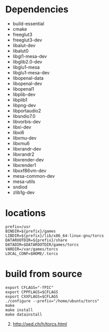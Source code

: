 # Dependencies

- build-essential
- cmake
- freeglut3
- freeglut3-dev
- libalut-dev
- libalut0
- libgl1-mesa-dev
- libglib2.0-dev
- libglu1-mesa
- libglu1-mesa-dev
- libopenal-data
- libopenal-dev
- libopenal1
- libplib-dev
- libplib1
- libpng-dev
- libportaudio2
- libsndio7.0
- libvorbis-dev
- libxi-dev
- libxi6
- libxmu-dev
- libxmu6
- libxrandr-dev
- libxrandr2
- libxrender-dev
- libxrender1
- libxxf86vm-dev
- mesa-common-dev
- mesa-utils
- sndiod
- zlib1g-dev


# locations

    prefix=/usr
    BINDIR=${prefix}/games
    LIBDIR=${prefix}/lib/x86_64-linux-gnu/torcs
    DATAROOTDIR=${prefix}/share
    DATADIR=$DATAROOTDIR/games/torcs
    VARDIR=/var/games/torcs
    LOCAL_CONF=$HOME/.torcs


# build from source

    export CFLAGS="-fPIC"
    export CPPFLAGS=$CFLAGS
    export CXXFLAGS=$CFLAGS
    ./configure --prefix="/home/ubuntu/torcs"
    make
    make install
    make datainstall

2. http://xed.ch/h/torcs.html


